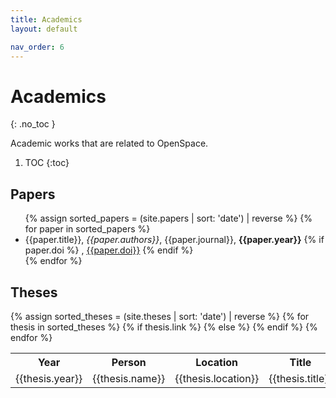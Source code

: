 ```yaml
---
title: Academics
layout: default

nav_order: 6
---
```


# Academics
{: .no_toc }

Academic works that are related to OpenSpace.

1. TOC
{:toc}


## Papers
<ul>
{% assign sorted_papers = (site.papers | sort: 'date') | reverse %}
{% for paper in sorted_papers %}
  <li>
    {{paper.title}}, <i>{{paper.authors}}</i>, {{paper.journal}}, <b>{{paper.year}}</b>
    {% if paper.doi %}
    , <a href="{{paper.doi}}">{{paper.doi}}</a>
    {% endif %}
  </li>
{% endfor %}
</ul>

## Theses
<table>
  <tr>
    <th>Year</th>
    <th>Person</th>
    <th>Location</th>
    <th>Title</th>
    <th>Thesis</th>
  </tr>
{% assign sorted_theses = (site.theses | sort: 'date') | reverse %}
{% for thesis in sorted_theses %}
  <tr>
    <td>{{thesis.year}}</td>
    <td>{{thesis.name}}</td>
    <td>{{thesis.location}}</td>
    <td>{{thesis.title}}</td>
    {% if thesis.link %}
    <td><a href="{{thesis.link}}">link</a></td>
    {% else %}
    <td></td>
    {% endif %}
  </tr>
{% endfor %}
</table>
